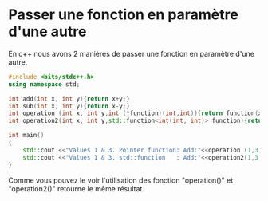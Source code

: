 # Passer une fonction en paramètre d'une autre

En c++ nous avons 2 manières de passer une fonction en paramètre d'une autre.

```C++ runnable
#include <bits/stdc++.h> 
using namespace std;

int add(int x, int y){return x+y;}
int sub(int x, int y){return x-y;}
int operation (int x, int y,int (*function)(int,int)){return function(x,y);}
int operation2(int x, int y,std::function<int(int, int)> function){return function(x,y);}

int main()
{
    std::cout <<"Values 1 & 3. Pointer function: Add:"<<operation (1,3,&add)<<" Sub:"<<operation (1,3,&sub) << std::endl;
    std::cout <<"Values 1 & 3. std::function   : Add:"<<operation2(1,3,&add)<<" Sub:"<<operation2(1,3,&sub) << std::endl;
}
```

Comme vous pouvez le voir l'utilisation des fonction "operation()" et "operation2()" retourne le même résultat.
